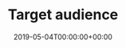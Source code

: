 ---
title: 'Target audience'
field: 'dcterms.audience'
slug: 'dcterms-audience'
description: 'A class of entity for whom the resource is intended or useful, for example: Scientists, Academics, CGIAR, etc. See TARGET_AUDIENCE here: https://github.com/ilri/DSpace/blob/6_x-prod/dspace/config/input-forms.xml'
required: False
vocabulary: 'dcterms-audience.txt'
date: '2019-05-04T00:00:00+00:00'
---